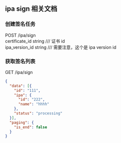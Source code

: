 ## ipa sign 相关文档

### 创建签名任务
POST /ipa/sign  
certificate_id string   /// 证书 id   
ipa_version_id string   /// 需要注意，这个是 ipa version id


### 获取签名列表  
GET /ipa/sign  
```json
{
  "data": [{
    "id": "111",
    "ipa": {
      "id": "222",
      "name": "hhhh"
    },
    "status": "processing"
  }],
  "paging": {
    "is_end": false
  }
}
```